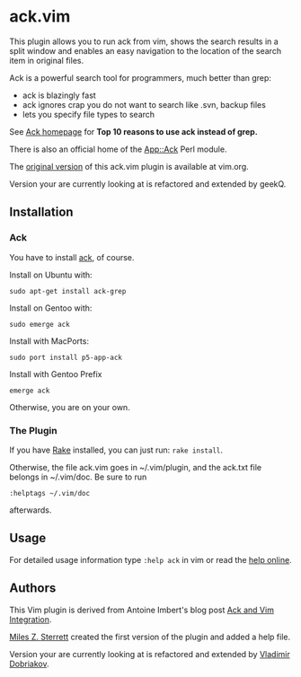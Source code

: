 # ack.vim #

This plugin allows you to run ack from vim, shows the search results in a
split window and enables an easy navigation to the location of the search item
in original files.

Ack is a powerful search tool for programmers, much better than grep:

* ack is blazingly fast
* ack ignores crap you do not want to search like .svn, backup files
* lets you specify file types to search

See [Ack homepage](http://betterthangrep.com/) for **Top 10 reasons to use ack
instead of grep.**

There is also an official home of the 
[App::Ack](http://search.cpan.org/~petdance/ack/ack) Perl module.

The [original version](http://www.vim.org/scripts/script.php?script_id=2572)
of this ack.vim plugin is available at vim.org.

Version your are currently looking at is refactored and extended by geekQ.


## Installation ##

### Ack

You have to install [ack](http://search.cpan.org/~petdance/ack/ack), of course.

Install on Ubuntu with:

    sudo apt-get install ack-grep

Install on Gentoo with:

    sudo emerge ack

Install with MacPorts:

    sudo port install p5-app-ack

Install with Gentoo Prefix

    emerge ack

Otherwise, you are on your own.


### The Plugin

If you have [Rake](http://rake.rubyforge.org/) installed, you can just run: `rake install`.

Otherwise, the file ack.vim goes in ~/.vim/plugin, and the ack.txt file belongs in ~/.vim/doc.  Be sure to run

    :helptags ~/.vim/doc

afterwards.


## Usage 

For detailed usage information type `:help ack` in vim or read the 
[help online](http://github.com/geekq/ack.vim/tree/master/doc/ack.txt).

## Authors

This Vim plugin is derived from Antoine Imbert's blog post [Ack and Vim
Integration](http://blog.ant0ine.com/typepad/2007/03/ack-and-vim-integration.html).

[Miles Z. Sterrett](http://mileszs.com/) created the first version of the
plugin and added a help file.

Version your are currently looking at is refactored and extended by 
[Vladimir Dobriakov](http://blog.geekQ.net).
